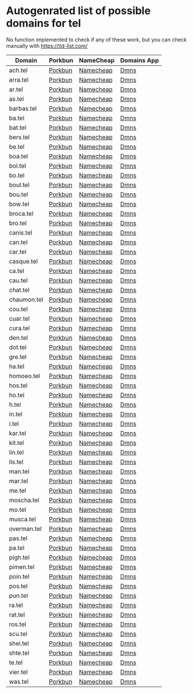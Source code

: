# Autogenrated list of possible domains for tel

No function implemented to check if any of these work, but you can check manually with https://tld-list.com/

| Domain | Porkbun | NameCheap | Domains App |
|---|---|---|---|
| ach.tel | [Porkbun](https://porkbun.com/checkout/search?prb=e814663da1&tlds=&idnLanguage=&search=search&q=ach.tel) | [Namecheap](https://www.namecheap.com/domains/registration/results/?domain=ach.tel) | [Dmns](https://dmns.app/domains?q=ach.tel) |
| arra.tel | [Porkbun](https://porkbun.com/checkout/search?prb=e814663da1&tlds=&idnLanguage=&search=search&q=arra.tel) | [Namecheap](https://www.namecheap.com/domains/registration/results/?domain=arra.tel) | [Dmns](https://dmns.app/domains?q=arra.tel) |
| ar.tel | [Porkbun](https://porkbun.com/checkout/search?prb=e814663da1&tlds=&idnLanguage=&search=search&q=ar.tel) | [Namecheap](https://www.namecheap.com/domains/registration/results/?domain=ar.tel) | [Dmns](https://dmns.app/domains?q=ar.tel) |
| as.tel | [Porkbun](https://porkbun.com/checkout/search?prb=e814663da1&tlds=&idnLanguage=&search=search&q=as.tel) | [Namecheap](https://www.namecheap.com/domains/registration/results/?domain=as.tel) | [Dmns](https://dmns.app/domains?q=as.tel) |
| barbas.tel | [Porkbun](https://porkbun.com/checkout/search?prb=e814663da1&tlds=&idnLanguage=&search=search&q=barbas.tel) | [Namecheap](https://www.namecheap.com/domains/registration/results/?domain=barbas.tel) | [Dmns](https://dmns.app/domains?q=barbas.tel) |
| ba.tel | [Porkbun](https://porkbun.com/checkout/search?prb=e814663da1&tlds=&idnLanguage=&search=search&q=ba.tel) | [Namecheap](https://www.namecheap.com/domains/registration/results/?domain=ba.tel) | [Dmns](https://dmns.app/domains?q=ba.tel) |
| bat.tel | [Porkbun](https://porkbun.com/checkout/search?prb=e814663da1&tlds=&idnLanguage=&search=search&q=bat.tel) | [Namecheap](https://www.namecheap.com/domains/registration/results/?domain=bat.tel) | [Dmns](https://dmns.app/domains?q=bat.tel) |
| bers.tel | [Porkbun](https://porkbun.com/checkout/search?prb=e814663da1&tlds=&idnLanguage=&search=search&q=bers.tel) | [Namecheap](https://www.namecheap.com/domains/registration/results/?domain=bers.tel) | [Dmns](https://dmns.app/domains?q=bers.tel) |
| be.tel | [Porkbun](https://porkbun.com/checkout/search?prb=e814663da1&tlds=&idnLanguage=&search=search&q=be.tel) | [Namecheap](https://www.namecheap.com/domains/registration/results/?domain=be.tel) | [Dmns](https://dmns.app/domains?q=be.tel) |
| boa.tel | [Porkbun](https://porkbun.com/checkout/search?prb=e814663da1&tlds=&idnLanguage=&search=search&q=boa.tel) | [Namecheap](https://www.namecheap.com/domains/registration/results/?domain=boa.tel) | [Dmns](https://dmns.app/domains?q=boa.tel) |
| bol.tel | [Porkbun](https://porkbun.com/checkout/search?prb=e814663da1&tlds=&idnLanguage=&search=search&q=bol.tel) | [Namecheap](https://www.namecheap.com/domains/registration/results/?domain=bol.tel) | [Dmns](https://dmns.app/domains?q=bol.tel) |
| bo.tel | [Porkbun](https://porkbun.com/checkout/search?prb=e814663da1&tlds=&idnLanguage=&search=search&q=bo.tel) | [Namecheap](https://www.namecheap.com/domains/registration/results/?domain=bo.tel) | [Dmns](https://dmns.app/domains?q=bo.tel) |
| boul.tel | [Porkbun](https://porkbun.com/checkout/search?prb=e814663da1&tlds=&idnLanguage=&search=search&q=boul.tel) | [Namecheap](https://www.namecheap.com/domains/registration/results/?domain=boul.tel) | [Dmns](https://dmns.app/domains?q=boul.tel) |
| bou.tel | [Porkbun](https://porkbun.com/checkout/search?prb=e814663da1&tlds=&idnLanguage=&search=search&q=bou.tel) | [Namecheap](https://www.namecheap.com/domains/registration/results/?domain=bou.tel) | [Dmns](https://dmns.app/domains?q=bou.tel) |
| bow.tel | [Porkbun](https://porkbun.com/checkout/search?prb=e814663da1&tlds=&idnLanguage=&search=search&q=bow.tel) | [Namecheap](https://www.namecheap.com/domains/registration/results/?domain=bow.tel) | [Dmns](https://dmns.app/domains?q=bow.tel) |
| broca.tel | [Porkbun](https://porkbun.com/checkout/search?prb=e814663da1&tlds=&idnLanguage=&search=search&q=broca.tel) | [Namecheap](https://www.namecheap.com/domains/registration/results/?domain=broca.tel) | [Dmns](https://dmns.app/domains?q=broca.tel) |
| bro.tel | [Porkbun](https://porkbun.com/checkout/search?prb=e814663da1&tlds=&idnLanguage=&search=search&q=bro.tel) | [Namecheap](https://www.namecheap.com/domains/registration/results/?domain=bro.tel) | [Dmns](https://dmns.app/domains?q=bro.tel) |
| canis.tel | [Porkbun](https://porkbun.com/checkout/search?prb=e814663da1&tlds=&idnLanguage=&search=search&q=canis.tel) | [Namecheap](https://www.namecheap.com/domains/registration/results/?domain=canis.tel) | [Dmns](https://dmns.app/domains?q=canis.tel) |
| can.tel | [Porkbun](https://porkbun.com/checkout/search?prb=e814663da1&tlds=&idnLanguage=&search=search&q=can.tel) | [Namecheap](https://www.namecheap.com/domains/registration/results/?domain=can.tel) | [Dmns](https://dmns.app/domains?q=can.tel) |
| car.tel | [Porkbun](https://porkbun.com/checkout/search?prb=e814663da1&tlds=&idnLanguage=&search=search&q=car.tel) | [Namecheap](https://www.namecheap.com/domains/registration/results/?domain=car.tel) | [Dmns](https://dmns.app/domains?q=car.tel) |
| casque.tel | [Porkbun](https://porkbun.com/checkout/search?prb=e814663da1&tlds=&idnLanguage=&search=search&q=casque.tel) | [Namecheap](https://www.namecheap.com/domains/registration/results/?domain=casque.tel) | [Dmns](https://dmns.app/domains?q=casque.tel) |
| ca.tel | [Porkbun](https://porkbun.com/checkout/search?prb=e814663da1&tlds=&idnLanguage=&search=search&q=ca.tel) | [Namecheap](https://www.namecheap.com/domains/registration/results/?domain=ca.tel) | [Dmns](https://dmns.app/domains?q=ca.tel) |
| cau.tel | [Porkbun](https://porkbun.com/checkout/search?prb=e814663da1&tlds=&idnLanguage=&search=search&q=cau.tel) | [Namecheap](https://www.namecheap.com/domains/registration/results/?domain=cau.tel) | [Dmns](https://dmns.app/domains?q=cau.tel) |
| chat.tel | [Porkbun](https://porkbun.com/checkout/search?prb=e814663da1&tlds=&idnLanguage=&search=search&q=chat.tel) | [Namecheap](https://www.namecheap.com/domains/registration/results/?domain=chat.tel) | [Dmns](https://dmns.app/domains?q=chat.tel) |
| chaumon.tel | [Porkbun](https://porkbun.com/checkout/search?prb=e814663da1&tlds=&idnLanguage=&search=search&q=chaumon.tel) | [Namecheap](https://www.namecheap.com/domains/registration/results/?domain=chaumon.tel) | [Dmns](https://dmns.app/domains?q=chaumon.tel) |
| cou.tel | [Porkbun](https://porkbun.com/checkout/search?prb=e814663da1&tlds=&idnLanguage=&search=search&q=cou.tel) | [Namecheap](https://www.namecheap.com/domains/registration/results/?domain=cou.tel) | [Dmns](https://dmns.app/domains?q=cou.tel) |
| cuar.tel | [Porkbun](https://porkbun.com/checkout/search?prb=e814663da1&tlds=&idnLanguage=&search=search&q=cuar.tel) | [Namecheap](https://www.namecheap.com/domains/registration/results/?domain=cuar.tel) | [Dmns](https://dmns.app/domains?q=cuar.tel) |
| cura.tel | [Porkbun](https://porkbun.com/checkout/search?prb=e814663da1&tlds=&idnLanguage=&search=search&q=cura.tel) | [Namecheap](https://www.namecheap.com/domains/registration/results/?domain=cura.tel) | [Dmns](https://dmns.app/domains?q=cura.tel) |
| den.tel | [Porkbun](https://porkbun.com/checkout/search?prb=e814663da1&tlds=&idnLanguage=&search=search&q=den.tel) | [Namecheap](https://www.namecheap.com/domains/registration/results/?domain=den.tel) | [Dmns](https://dmns.app/domains?q=den.tel) |
| dot.tel | [Porkbun](https://porkbun.com/checkout/search?prb=e814663da1&tlds=&idnLanguage=&search=search&q=dot.tel) | [Namecheap](https://www.namecheap.com/domains/registration/results/?domain=dot.tel) | [Dmns](https://dmns.app/domains?q=dot.tel) |
| gre.tel | [Porkbun](https://porkbun.com/checkout/search?prb=e814663da1&tlds=&idnLanguage=&search=search&q=gre.tel) | [Namecheap](https://www.namecheap.com/domains/registration/results/?domain=gre.tel) | [Dmns](https://dmns.app/domains?q=gre.tel) |
| ha.tel | [Porkbun](https://porkbun.com/checkout/search?prb=e814663da1&tlds=&idnLanguage=&search=search&q=ha.tel) | [Namecheap](https://www.namecheap.com/domains/registration/results/?domain=ha.tel) | [Dmns](https://dmns.app/domains?q=ha.tel) |
| homoeo.tel | [Porkbun](https://porkbun.com/checkout/search?prb=e814663da1&tlds=&idnLanguage=&search=search&q=homoeo.tel) | [Namecheap](https://www.namecheap.com/domains/registration/results/?domain=homoeo.tel) | [Dmns](https://dmns.app/domains?q=homoeo.tel) |
| hos.tel | [Porkbun](https://porkbun.com/checkout/search?prb=e814663da1&tlds=&idnLanguage=&search=search&q=hos.tel) | [Namecheap](https://www.namecheap.com/domains/registration/results/?domain=hos.tel) | [Dmns](https://dmns.app/domains?q=hos.tel) |
| ho.tel | [Porkbun](https://porkbun.com/checkout/search?prb=e814663da1&tlds=&idnLanguage=&search=search&q=ho.tel) | [Namecheap](https://www.namecheap.com/domains/registration/results/?domain=ho.tel) | [Dmns](https://dmns.app/domains?q=ho.tel) |
| h.tel | [Porkbun](https://porkbun.com/checkout/search?prb=e814663da1&tlds=&idnLanguage=&search=search&q=h.tel) | [Namecheap](https://www.namecheap.com/domains/registration/results/?domain=h.tel) | [Dmns](https://dmns.app/domains?q=h.tel) |
| in.tel | [Porkbun](https://porkbun.com/checkout/search?prb=e814663da1&tlds=&idnLanguage=&search=search&q=in.tel) | [Namecheap](https://www.namecheap.com/domains/registration/results/?domain=in.tel) | [Dmns](https://dmns.app/domains?q=in.tel) |
| i.tel | [Porkbun](https://porkbun.com/checkout/search?prb=e814663da1&tlds=&idnLanguage=&search=search&q=i.tel) | [Namecheap](https://www.namecheap.com/domains/registration/results/?domain=i.tel) | [Dmns](https://dmns.app/domains?q=i.tel) |
| kar.tel | [Porkbun](https://porkbun.com/checkout/search?prb=e814663da1&tlds=&idnLanguage=&search=search&q=kar.tel) | [Namecheap](https://www.namecheap.com/domains/registration/results/?domain=kar.tel) | [Dmns](https://dmns.app/domains?q=kar.tel) |
| kit.tel | [Porkbun](https://porkbun.com/checkout/search?prb=e814663da1&tlds=&idnLanguage=&search=search&q=kit.tel) | [Namecheap](https://www.namecheap.com/domains/registration/results/?domain=kit.tel) | [Dmns](https://dmns.app/domains?q=kit.tel) |
| lin.tel | [Porkbun](https://porkbun.com/checkout/search?prb=e814663da1&tlds=&idnLanguage=&search=search&q=lin.tel) | [Namecheap](https://www.namecheap.com/domains/registration/results/?domain=lin.tel) | [Dmns](https://dmns.app/domains?q=lin.tel) |
| lis.tel | [Porkbun](https://porkbun.com/checkout/search?prb=e814663da1&tlds=&idnLanguage=&search=search&q=lis.tel) | [Namecheap](https://www.namecheap.com/domains/registration/results/?domain=lis.tel) | [Dmns](https://dmns.app/domains?q=lis.tel) |
| man.tel | [Porkbun](https://porkbun.com/checkout/search?prb=e814663da1&tlds=&idnLanguage=&search=search&q=man.tel) | [Namecheap](https://www.namecheap.com/domains/registration/results/?domain=man.tel) | [Dmns](https://dmns.app/domains?q=man.tel) |
| mar.tel | [Porkbun](https://porkbun.com/checkout/search?prb=e814663da1&tlds=&idnLanguage=&search=search&q=mar.tel) | [Namecheap](https://www.namecheap.com/domains/registration/results/?domain=mar.tel) | [Dmns](https://dmns.app/domains?q=mar.tel) |
| me.tel | [Porkbun](https://porkbun.com/checkout/search?prb=e814663da1&tlds=&idnLanguage=&search=search&q=me.tel) | [Namecheap](https://www.namecheap.com/domains/registration/results/?domain=me.tel) | [Dmns](https://dmns.app/domains?q=me.tel) |
| moscha.tel | [Porkbun](https://porkbun.com/checkout/search?prb=e814663da1&tlds=&idnLanguage=&search=search&q=moscha.tel) | [Namecheap](https://www.namecheap.com/domains/registration/results/?domain=moscha.tel) | [Dmns](https://dmns.app/domains?q=moscha.tel) |
| mo.tel | [Porkbun](https://porkbun.com/checkout/search?prb=e814663da1&tlds=&idnLanguage=&search=search&q=mo.tel) | [Namecheap](https://www.namecheap.com/domains/registration/results/?domain=mo.tel) | [Dmns](https://dmns.app/domains?q=mo.tel) |
| musca.tel | [Porkbun](https://porkbun.com/checkout/search?prb=e814663da1&tlds=&idnLanguage=&search=search&q=musca.tel) | [Namecheap](https://www.namecheap.com/domains/registration/results/?domain=musca.tel) | [Dmns](https://dmns.app/domains?q=musca.tel) |
| overman.tel | [Porkbun](https://porkbun.com/checkout/search?prb=e814663da1&tlds=&idnLanguage=&search=search&q=overman.tel) | [Namecheap](https://www.namecheap.com/domains/registration/results/?domain=overman.tel) | [Dmns](https://dmns.app/domains?q=overman.tel) |
| pas.tel | [Porkbun](https://porkbun.com/checkout/search?prb=e814663da1&tlds=&idnLanguage=&search=search&q=pas.tel) | [Namecheap](https://www.namecheap.com/domains/registration/results/?domain=pas.tel) | [Dmns](https://dmns.app/domains?q=pas.tel) |
| pa.tel | [Porkbun](https://porkbun.com/checkout/search?prb=e814663da1&tlds=&idnLanguage=&search=search&q=pa.tel) | [Namecheap](https://www.namecheap.com/domains/registration/results/?domain=pa.tel) | [Dmns](https://dmns.app/domains?q=pa.tel) |
| pigh.tel | [Porkbun](https://porkbun.com/checkout/search?prb=e814663da1&tlds=&idnLanguage=&search=search&q=pigh.tel) | [Namecheap](https://www.namecheap.com/domains/registration/results/?domain=pigh.tel) | [Dmns](https://dmns.app/domains?q=pigh.tel) |
| pimen.tel | [Porkbun](https://porkbun.com/checkout/search?prb=e814663da1&tlds=&idnLanguage=&search=search&q=pimen.tel) | [Namecheap](https://www.namecheap.com/domains/registration/results/?domain=pimen.tel) | [Dmns](https://dmns.app/domains?q=pimen.tel) |
| poin.tel | [Porkbun](https://porkbun.com/checkout/search?prb=e814663da1&tlds=&idnLanguage=&search=search&q=poin.tel) | [Namecheap](https://www.namecheap.com/domains/registration/results/?domain=poin.tel) | [Dmns](https://dmns.app/domains?q=poin.tel) |
| pos.tel | [Porkbun](https://porkbun.com/checkout/search?prb=e814663da1&tlds=&idnLanguage=&search=search&q=pos.tel) | [Namecheap](https://www.namecheap.com/domains/registration/results/?domain=pos.tel) | [Dmns](https://dmns.app/domains?q=pos.tel) |
| pun.tel | [Porkbun](https://porkbun.com/checkout/search?prb=e814663da1&tlds=&idnLanguage=&search=search&q=pun.tel) | [Namecheap](https://www.namecheap.com/domains/registration/results/?domain=pun.tel) | [Dmns](https://dmns.app/domains?q=pun.tel) |
| ra.tel | [Porkbun](https://porkbun.com/checkout/search?prb=e814663da1&tlds=&idnLanguage=&search=search&q=ra.tel) | [Namecheap](https://www.namecheap.com/domains/registration/results/?domain=ra.tel) | [Dmns](https://dmns.app/domains?q=ra.tel) |
| rat.tel | [Porkbun](https://porkbun.com/checkout/search?prb=e814663da1&tlds=&idnLanguage=&search=search&q=rat.tel) | [Namecheap](https://www.namecheap.com/domains/registration/results/?domain=rat.tel) | [Dmns](https://dmns.app/domains?q=rat.tel) |
| ros.tel | [Porkbun](https://porkbun.com/checkout/search?prb=e814663da1&tlds=&idnLanguage=&search=search&q=ros.tel) | [Namecheap](https://www.namecheap.com/domains/registration/results/?domain=ros.tel) | [Dmns](https://dmns.app/domains?q=ros.tel) |
| scu.tel | [Porkbun](https://porkbun.com/checkout/search?prb=e814663da1&tlds=&idnLanguage=&search=search&q=scu.tel) | [Namecheap](https://www.namecheap.com/domains/registration/results/?domain=scu.tel) | [Dmns](https://dmns.app/domains?q=scu.tel) |
| shei.tel | [Porkbun](https://porkbun.com/checkout/search?prb=e814663da1&tlds=&idnLanguage=&search=search&q=shei.tel) | [Namecheap](https://www.namecheap.com/domains/registration/results/?domain=shei.tel) | [Dmns](https://dmns.app/domains?q=shei.tel) |
| shte.tel | [Porkbun](https://porkbun.com/checkout/search?prb=e814663da1&tlds=&idnLanguage=&search=search&q=shte.tel) | [Namecheap](https://www.namecheap.com/domains/registration/results/?domain=shte.tel) | [Dmns](https://dmns.app/domains?q=shte.tel) |
| te.tel | [Porkbun](https://porkbun.com/checkout/search?prb=e814663da1&tlds=&idnLanguage=&search=search&q=te.tel) | [Namecheap](https://www.namecheap.com/domains/registration/results/?domain=te.tel) | [Dmns](https://dmns.app/domains?q=te.tel) |
| vier.tel | [Porkbun](https://porkbun.com/checkout/search?prb=e814663da1&tlds=&idnLanguage=&search=search&q=vier.tel) | [Namecheap](https://www.namecheap.com/domains/registration/results/?domain=vier.tel) | [Dmns](https://dmns.app/domains?q=vier.tel) |
| was.tel | [Porkbun](https://porkbun.com/checkout/search?prb=e814663da1&tlds=&idnLanguage=&search=search&q=was.tel) | [Namecheap](https://www.namecheap.com/domains/registration/results/?domain=was.tel) | [Dmns](https://dmns.app/domains?q=was.tel) |
